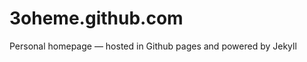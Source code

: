 3oheme.github.com
=================

Personal homepage — hosted in Github pages and powered by Jekyll
